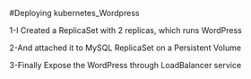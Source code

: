 #Deploying kubernetes_Wordpress

1-I Created a ReplicaSet with 2 replicas, which runs WordPress

2-And attached it to MySQL ReplicaSet on a Persistent Volume 

3-Finally Expose the WordPress through LoadBalancer service
